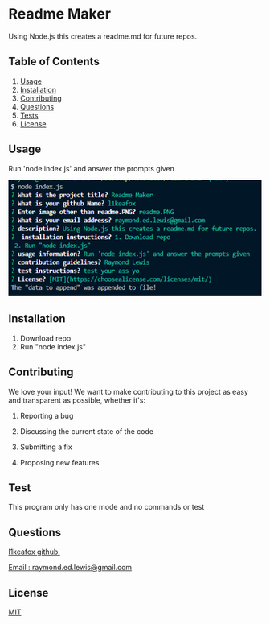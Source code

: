 # Readme Maker


Using Node.js this creates a readme.md for future repos.


## Table of Contents 
1.  [Usage](#Usage)
2.  [Installation](#Installation)
3.  [Contributing](#Contributing)
4.  [Questions](#Questions)
5.  [Tests](#Tests)
6.  [License](#License)

## Usage 
Run 'node index.js' and answer the prompts given


![Website](/assets/images/readme.PNG)

## Installation 
1. Download repo 
2. Run "node index.js"


## Contributing 
We love your input! We want to make contributing to this project as easy and transparent as possible, whether it's:

 1. Reporting a bug

  2. Discussing the current state of the code

 3. Submitting a fix 

 4. Proposing new features 


## Test 
 This program only has one mode and no commands or test 


## Questions
<a href='https://github.com/l1keafox'>l1keafox github.</a> 

<a href="mailto: raymond.ed.lewis@gmail.com">Email : raymond.ed.lewis@gmail.com</a>

## License
[MIT](https://choosealicense.com/licenses/mit/)


